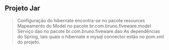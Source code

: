 ## **Projeto Jar**

> Configuração do hibernate encontra-se no pacote resources
> Mapeamento do Model no pacote br.com.bruno.fiveware.model
> Serviço dao no pacote br.com.bruno.fiveware.dao
> As dependências do Spring, tais quais o hibernate e mysql connector  estão no pom.xml do projeto.
